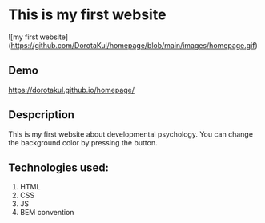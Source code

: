 # This is my first website
![my first website] (https://github.com/DorotaKul/homepage/blob/main/images/homepage.gif)

## Demo
https://dorotakul.github.io/homepage/
## Despcription
This is my first website about developmental psychology. You can change the background color by pressing the button. 
## Technologies used:
1. HTML
2. CSS
3. JS
4. BEM convention


